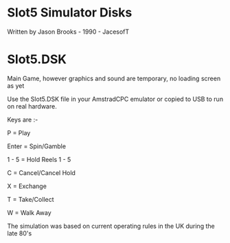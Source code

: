 # Slot5 Simulator Disks
Written by Jason Brooks - 1990 - JacesofT

# Slot5.DSK 
Main Game, however graphics and sound are temporary, no loading screen as yet

Use the Slot5.DSK file in your AmstradCPC emulator or copied to USB to run on real hardware.

Keys are :-

P     = Play

Enter = Spin/Gamble

1 - 5 = Hold Reels 1 - 5

C     = Cancel/Cancel Hold

X     = Exchange

T     = Take/Collect

W     = Walk Away

The simulation was based on current operating rules in the UK during the late 80's

